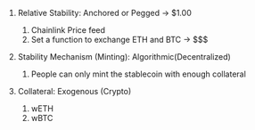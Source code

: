 1. Relative Stability: Anchored or Pegged -> $1.00
    1. Chainlink Price feed
    2. Set a function to exchange ETH and BTC -> $$$

2. Stability Mechanism (Minting): Algorithmic(Decentralized)    
    1. People can only mint the stablecoin with enough collateral
3. Collateral: Exogenous (Crypto)
    1. wETH
    2. wBTC